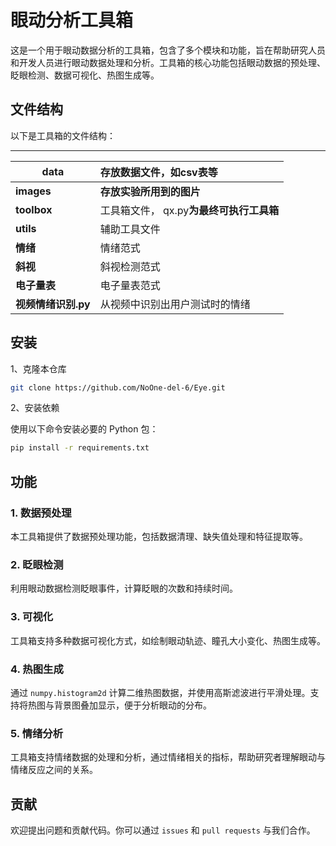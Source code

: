# 眼动分析工具箱

这是一个用于眼动数据分析的工具箱，包含了多个模块和功能，旨在帮助研究人员和开发人员进行眼动数据处理和分析。工具箱的核心功能包括眼动数据的预处理、眨眼检测、数据可视化、热图生成等。

## 文件结构

以下是工具箱的文件结构：

------

| data                | 存放数据文件，如csv表等                  |
| ------------------- | :--------------------------------------- |
| **images**          | **存放实验所用到的图片**                 |
| **toolbox**         | 工具箱文件， qx.py**为最终可执行工具箱** |
| **utils**           | 辅助工具文件                             |
| **情绪**            | 情绪范式                                 |
| **斜视**            | 斜视检测范式                             |
| **电子量表**        | 电子量表范式                             |
| **视频情绪识别.py** | 从视频中识别出用户测试时的情绪           |



## 安装

1、克隆本仓库

```bash
git clone https://github.com/NoOne-del-6/Eye.git
```

2、安装依赖

使用以下命令安装必要的 Python 包：

```bash
pip install -r requirements.txt
```



## 功能

### 1. 数据预处理
本工具箱提供了数据预处理功能，包括数据清理、缺失值处理和特征提取等。

### 2. 眨眼检测
利用眼动数据检测眨眼事件，计算眨眼的次数和持续时间。

### 3. 可视化
工具箱支持多种数据可视化方式，如绘制眼动轨迹、瞳孔大小变化、热图生成等。

### 4. 热图生成
通过 `numpy.histogram2d` 计算二维热图数据，并使用高斯滤波进行平滑处理。支持将热图与背景图叠加显示，便于分析眼动的分布。

### 5. 情绪分析
工具箱支持情绪数据的处理和分析，通过情绪相关的指标，帮助研究者理解眼动与情绪反应之间的关系。



## 贡献

欢迎提出问题和贡献代码。你可以通过 `issues` 和 `pull requests` 与我们合作。
